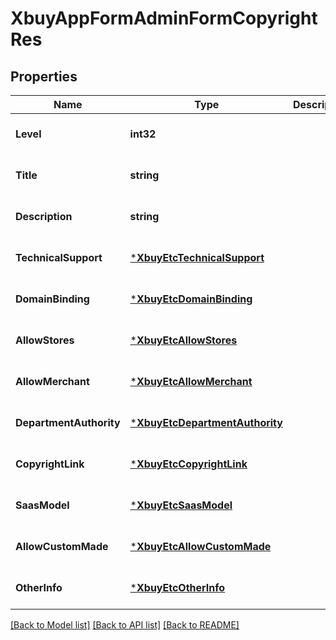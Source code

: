 # XbuyAppFormAdminFormCopyrightRes

## Properties
Name | Type | Description | Notes
------------ | ------------- | ------------- | -------------
**Level** | **int32** |  | [optional] [default to null]
**Title** | **string** |  | [optional] [default to null]
**Description** | **string** |  | [optional] [default to null]
**TechnicalSupport** | [***XbuyEtcTechnicalSupport**](xbuy.etc.TechnicalSupport.md) |  | [optional] [default to null]
**DomainBinding** | [***XbuyEtcDomainBinding**](xbuy.etc.DomainBinding.md) |  | [optional] [default to null]
**AllowStores** | [***XbuyEtcAllowStores**](xbuy.etc.AllowStores.md) |  | [optional] [default to null]
**AllowMerchant** | [***XbuyEtcAllowMerchant**](xbuy.etc.AllowMerchant.md) |  | [optional] [default to null]
**DepartmentAuthority** | [***XbuyEtcDepartmentAuthority**](xbuy.etc.DepartmentAuthority.md) |  | [optional] [default to null]
**CopyrightLink** | [***XbuyEtcCopyrightLink**](xbuy.etc.CopyrightLink.md) |  | [optional] [default to null]
**SaasModel** | [***XbuyEtcSaasModel**](xbuy.etc.SaasModel.md) |  | [optional] [default to null]
**AllowCustomMade** | [***XbuyEtcAllowCustomMade**](xbuy.etc.AllowCustomMade.md) |  | [optional] [default to null]
**OtherInfo** | [***XbuyEtcOtherInfo**](xbuy.etc.OtherInfo.md) |  | [optional] [default to null]

[[Back to Model list]](../README.md#documentation-for-models) [[Back to API list]](../README.md#documentation-for-api-endpoints) [[Back to README]](../README.md)

